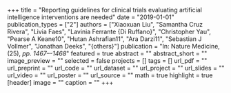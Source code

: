 +++
title = "Reporting guidelines for clinical trials evaluating artificial intelligence interventions are needed"
date = "2019-01-01"
publication_types = ["2"]
authors = ["Xiaoxuan Liu", "Samantha Cruz Rivera", "Livia Faes", "Lavinia Ferrante {Di Ruffano}", "Christopher Yau", "Pearse A Keane10", "Hutan Ashrafian11", "Ara Darzi11", "Sebastian J Vollmer", "Jonathan Deeks", "{others}"]
publication = "In: Nature Medicine, (25), _pp. 1467–-1468_"
featured = true
abstract = ""
abstract_short = ""
image_preview = ""
selected = false
projects = []
tags = []
url_pdf = ""
url_preprint = ""
url_code = ""
url_dataset = ""
url_project = ""
url_slides = ""
url_video = ""
url_poster = ""
url_source = ""
math = true
highlight = true
[header]
image = ""
caption = ""
+++
